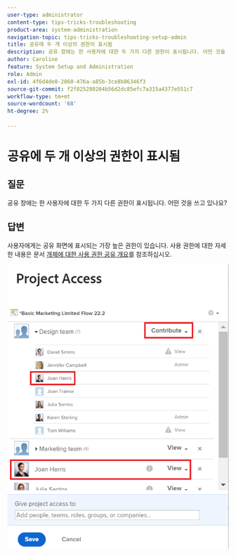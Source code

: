 ```yaml
---
user-type: administrator
content-type: tips-tricks-troubleshooting
product-area: system-administration
navigation-topic: tips-tricks-troubleshooting-setup-admin
title: 공유에 두 개 이상의 권한이 표시됨
description: 공유 창에는 한 사용자에 대한 두 가지 다른 권한이 표시됩니다. 어떤 것을 쓰고 있나요?
author: Caroline
feature: System Setup and Administration
role: Admin
exl-id: 4f6d4de8-2860-476a-a85b-3ce8b86346f3
source-git-commit: f2f825280204b56d2dc85efc7a315a4377e551c7
workflow-type: tm+mt
source-wordcount: '68'
ht-degree: 2%

---
```


# 공유에 두 개 이상의 권한이 표시됨

## 질문

공유 창에는 한 사용자에 대한 두 가지 다른 권한이 표시됩니다. 어떤 것을 쓰고 있나요?

## 답변

사용자에게는 공유 화면에 표시되는 가장 높은 권한이 있습니다. 사용 권한에 대한 자세한 내용은 문서 [개체에 대한 사용 권한 공유 개요](../../workfront-basics/grant-and-request-access-to-objects/sharing-permissions-on-objects-overview.md)를 참조하십시오.

![](assets/screen-shot-2014-03-19-at-3.36.28-pm-350x403.png)
